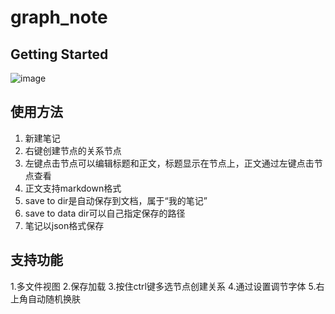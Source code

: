 # graph_note

## Getting Started

![image](https://github.com/MachineL102/graph_node/assets/55221695/ecaa5680-84f2-4587-a1c8-6291f5b6e0d6)

## 使用方法
1. 新建笔记
2. 右键创建节点的关系节点
3. 左键点击节点可以编辑标题和正文，标题显示在节点上，正文通过左键点击节点查看
4. 正文支持markdown格式
5. save to dir是自动保存到文档，属于“我的笔记”
6. save to data dir可以自己指定保存的路径
7. 笔记以json格式保存

## 支持功能
1.多文件视图
2.保存加载
3.按住ctrl键多选节点创建关系
4.通过设置调节字体
5.右上角自动随机换肤
